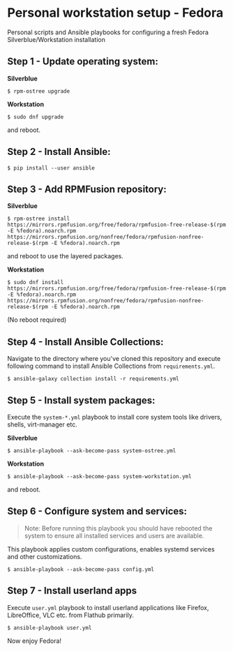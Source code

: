 # Personal workstation setup - Fedora
Personal scripts and Ansible playbooks for configuring a fresh Fedora Silverblue/Workstation installation

## Step 1 - Update operating system:

**Silverblue**
    
    $ rpm-ostree upgrade

**Workstation**
    
    $ sudo dnf upgrade

and reboot.

## Step 2 - Install Ansible:

    $ pip install --user ansible

## Step 3 - Add RPMFusion repository:

**Silverblue**

    $ rpm-ostree install https://mirrors.rpmfusion.org/free/fedora/rpmfusion-free-release-$(rpm -E %fedora).noarch.rpm https://mirrors.rpmfusion.org/nonfree/fedora/rpmfusion-nonfree-release-$(rpm -E %fedora).noarch.rpm


and reboot to use the layered packages.

**Workstation**

    $ sudo dnf install https://mirrors.rpmfusion.org/free/fedora/rpmfusion-free-release-$(rpm -E %fedora).noarch.rpm https://mirrors.rpmfusion.org/nonfree/fedora/rpmfusion-nonfree-release-$(rpm -E %fedora).noarch.rpm

(No reboot required)

## Step 4 - Install Ansible Collections:

Navigate to the directory where you've cloned this repository and execute following command to install Ansible Collections from `requirements.yml`.

    $ ansible-galaxy collection install -r requirements.yml

## Step 5 - Install system packages:

Execute the `system-*.yml` playbook to install core system tools like drivers, shells, virt-manager etc.

**Silverblue**

    $ ansible-playbook --ask-become-pass system-ostree.yml

**Workstation**

    $ ansible-playbook --ask-become-pass system-workstation.yml

and reboot.

## Step 6 - Configure system and services:

> Note: Before running this playbook you should have rebooted the system to ensure all installed services and users are available.

This playbook applies custom configurations, enables systemd services and other customizations.

    $ ansible-playbook --ask-become-pass config.yml


## Step 7 - Install userland apps

Execute `user.yml` playbook to install userland applications like Firefox, LibreOffice, VLC etc. from Flathub primarily. 

    $ ansible-playbook user.yml


Now enjoy Fedora!
